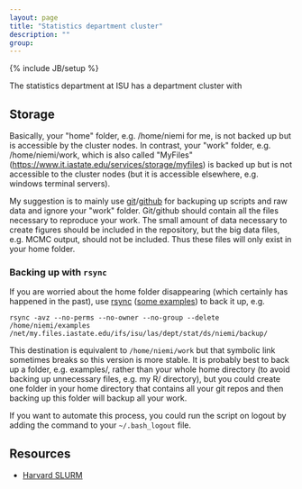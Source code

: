```yaml
---
layout: page
title: "Statistics department cluster"
description: ""
group: 
---
```

{% include JB/setup %}

The statistics department at ISU has a department cluster with 

## Storage

Basically, your "home" folder, e.g. /home/niemi for me, is not backed up but is accessible by the cluster nodes. 
In contrast, your "work" folder, e.g. /home/niemi/work, which is also called "MyFiles" (https://www.it.iastate.edu/services/storage/myfiles) is backed up but is not accessible to the cluster nodes (but it is accessible elsewhere, e.g. windows terminal servers).

My suggestion is to mainly use [git](https://git-scm.com/)/[github](https://github.com/) for backuping up scripts and raw data and ignore your "work" folder.
Git/github should contain all the files necessary to reproduce your work. 
The small amount of data necessary to create figures should be included in the repository, but the big data files, e.g. MCMC output, should not be included. 
Thus these files will only exist in your home folder. 

### Backing up with `rsync`

If you are worried about the home folder disappearing (which certainly has happened in the past), use [rsync](http://linux.die.net/man/1/rsync) ([some examples](http://www.tecmint.com/rsync-local-remote-file-synchronization-commands/)) to back it up, e.g.

    rsync -avz --no-perms --no-owner --no-group --delete /home/niemi/examples /net/my.files.iastate.edu/ifs/isu/las/dept/stat/ds/niemi/backup/

This destination is equivalent to `/home/niemi/work` but that symbolic link sometimes breaks so this version is more stable.
It is probably best to back up a folder, e.g. examples/, rather than your whole home directory (to avoid backing up unnecessary files, e.g. my R/ directory), but you could create one folder in your home directory that contains all your git repos and then backing up this folder will backup all your work.

If you want to automate this process, you could run the script on logout by adding the command to your `~/.bash_logout` file. 

## Resources

- [Harvard SLURM](https://rc.fas.harvard.edu/resources/running-jobs/)
